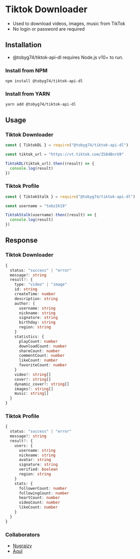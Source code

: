 # Tiktok Downloader

- Used to download videos, images, music from TikTok
- No login or password are required

## Installation

- @tobyg74/tiktok-api-dl requires Node.js v10+ to run.

### Install from NPM

```
npm install @tobyg74/tiktok-api-dl
```

### Install from YARN

```
yarn add @tobyg74/tiktok-api-dl
```

## Usage

### Tiktok Downloader

```js
const { TiktokDL } = require("@tobyg74/tiktok-api-dl")

const tiktok_url = "https://vt.tiktok.com/ZS84BnrU9"

TiktokDL(tiktok_url).then((result) => {
  console.log(result)
})
```

### Tiktok Profile

```js
const { TiktokStalk } = require("@tobyg74/tiktok-api-dl")

const username = "tobz2k19"

TiktokStalk(username).then((result) => {
  console.log(result)
})
```

## Response

### Tiktok Downloader

```ts
{
  status: "success" | "error"
  message?: string
  result?: {
    type: "video" | "image"
    id: string
    createTime: number
    description: string
    author: {
      username: string
      nickname: string
      signature: string
      birthday: string
      region: string
    }
    statistics: {
      playCount: number
      downloadCount: number
      shareCount: number
      commentCount: number
      likeCount: number
      favoriteCount: number
    }
    video?: string[]
    cover?: string[]
    dynamic_cover?: string[]
    images?: string[]
    music: string[]
  }
}
```

### Tiktok Profile

```ts
{
  status: "success" | "error"
  message?: string
  result?: {
    users: {
      username: string
      nickname: string
      avatar: string
      signature: string
      verified: boolean
      region: string
    }
    stats: {
      followerCount: number
      followingCount: number
      heartCount: number
      videoCount: number
      likeCount: number
    }
  }
}
```

### Collaborators

- [Nugraizy](https://github.com/nugraizy)
- [Aqul](https://github.om/zennn08)
